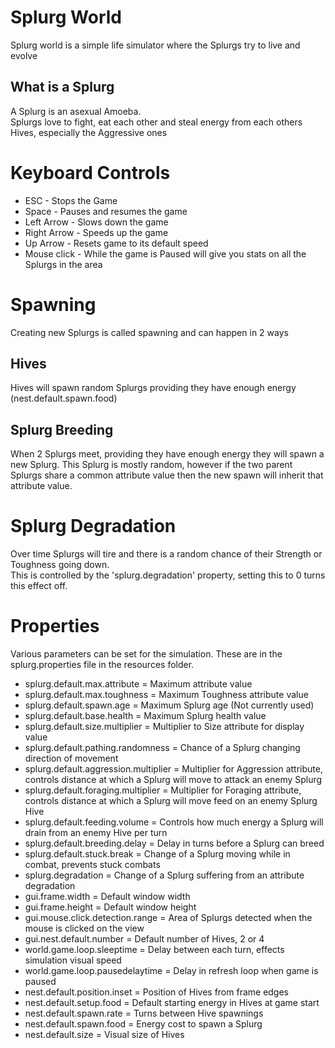 # Splurg World
Splurg world is a simple life simulator where the Splurgs try to live and evolve
## What is a Splurg
A Splurg is an asexual Amoeba. \
Splurgs love to fight, eat each other and steal energy from each others Hives, especially the Aggressive ones
# Keyboard Controls
* ESC - Stops the Game
* Space - Pauses and resumes the game
* Left Arrow - Slows down the game
* Right Arrow - Speeds up the game
* Up Arrow - Resets game to its default speed
* Mouse click - While the game is Paused will give you stats on all the Splurgs in the area
# Spawning
Creating new Splurgs is called spawning and can happen in 2 ways
## Hives
Hives will spawn random Splurgs providing they have enough energy (nest.default.spawn.food)
## Splurg Breeding
When 2 Splurgs meet, providing they have enough energy they will spawn a new Splurg.
This Splurg is mostly random, however if the two parent Splurgs share a common attribute value then the
new spawn will inherit that attribute value.
# Splurg Degradation
Over time Splurgs will tire and there is a random chance of their Strength or Toughness going down. \
This is controlled by the 'splurg.degradation' property, setting this to 0 turns this effect off.
# Properties
Various parameters can be set for the simulation. These are in the splurg.properties file in the resources folder.
* splurg.default.max.attribute = Maximum attribute value
* splurg.default.max.toughness = Maximum Toughness attribute value
* splurg.default.spawn.age = Maximum Splurg age (Not  currently used)
* splurg.default.base.health = Maximum Splurg health value
* splurg.default.size.multiplier = Multiplier to Size attribute for display value
* splurg.default.pathing.randomness = Chance of a Splurg changing direction of movement
* splurg.default.aggression.multiplier = Multiplier for Aggression attribute, controls distance at which a Splurg will move to attack an enemy Splurg
* splurg.default.foraging.multiplier = Multiplier for Foraging attribute, controls distance at which a Splurg will move feed on an enemy Splurg Hive
* splurg.default.feeding.volume = Controls how much energy a Splurg will drain from an enemy Hive per turn
* splurg.default.breeding.delay = Delay in turns before a Splurg can breed
* splurg.default.stuck.break = Change of a Splurg moving while in combat, prevents stuck combats
* splurg.degradation = Change of a Splurg suffering from an attribute degradation
* gui.frame.width = Default window width
* gui.frame.height = Default window height
* gui.mouse.click.detection.range = Area of Splurgs detected when the mouse is clicked on the view
* gui.nest.default.number = Default number of Hives, 2 or 4
* world.game.loop.sleeptime = Delay between each turn, effects simulation visual speed
* world.game.loop.pausedelaytime = Delay in refresh loop when game is paused
* nest.default.position.inset = Position of Hives from frame edges
* nest.default.setup.food = Default starting energy in Hives at game start
* nest.default.spawn.rate = Turns between Hive spawnings
* nest.default.spawn.food = Energy cost to spawn a Splurg
* nest.default.size = Visual size of Hives

